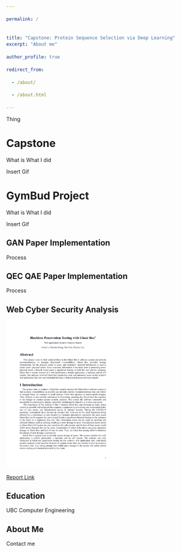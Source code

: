 ```yaml
---

permalink: /


title: "Capstone: Protein Sequence Selection via Deep Learning"
excerpt: "About me"

author_profile: true

redirect_from: 

  - /about/

  - /about.html

---
```


Thing

Capstone
======
What is
What I did

Insert Gif

GymBud Project
======
What is
What I did

Insert Gif


GAN Paper Implementation
------
Process


QEC QAE Paper Implementation
------
Process

Web Cyber Security Analysis
------


<img src="https://raw.githubusercontent.com/nicolas-source/nicolas/87e8e38f399fb685839de8c9abedc748e442554a/content/Security_Analysis_Report-01.png" 
width="60%" height="60%">

[Report Link](https://github.com/nicolas-source/nicolas/blob/87e8e38f399fb685839de8c9abedc748e442554a/content/Security_Analysis_Report.pdf)

[//]: # (<iframe width="100%" height="800" src="path-to-pdf">)

Education
------
UBC Computer Engineering



About Me
------
Contact me


